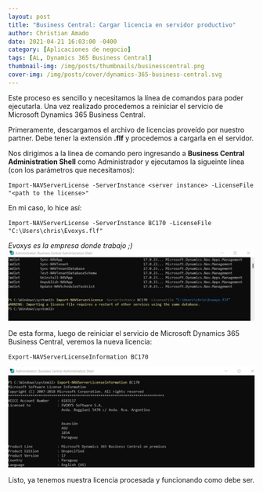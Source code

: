 ```yaml
---
layout: post
title: "Business Central: Cargar licencia en servidor productivo"
author: Christian Amado
date: 2021-04-21 16:03:00 -0400
category: [Aplicaciones de negocio]
tags: [AL, Dynamics 365 Business Central]
thumbnail-img: /img/posts/thumbnails/businesscentral.png
cover-img: /img/posts/cover/dynamics-365-business-central.svg
---
```


Este proceso es sencillo y necesitamos la línea de comandos para poder ejecutarla. Una vez realizado procedemos a reiniciar el servicio de Microsoft Dynamics 365 Business Central.

<!--more-->

Primeramente, descargamos el archivo de licencias proveído por nuestro partner. Debe tener la extensión **.flf** y procedemos a cargarla en el servidor.  

Nos dirigimos a la línea de comando pero ingresando a **Business Central Administration Shell** como Administrador y ejecutamos la sigueinte línea (con los parámetros que necesitamos):  
```
Import-NAVServerLicense -ServerInstance <server instance> -LicenseFile "<path to the license>"
```
En mi caso, lo hice así:
```
Import-NAVServerLicense -ServerInstance BC170 -LicenseFile "C:\Users\chris\Evoxys.flf"
```
*Evoxys es la empresa donde trabajo ;)*  
![](/img/posts/2021/04/21/License2.png) 

De esta forma, luego de reiniciar el servicio de Microsoft Dynamics 365 Business Central, veremos la nueva licencia:
```
Export-NAVServerLicenseInformation BC170
```
![](/img/posts/2021/04/21/License3.png)

Listo, ya tenemos nuestra licencia procesada y funcionando como debe ser.
